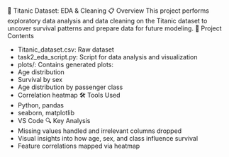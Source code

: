 🚢 Titanic Dataset: EDA & Cleaning
📋 Overview
This project performs exploratory data analysis and data cleaning on the Titanic dataset to uncover survival patterns and prepare data for future modeling.
📁 Project Contents
- Titanic_dataset.csv: Raw dataset
- task2_eda_script.py: Script for data analysis and visualization
- plots/: Contains generated plots:
- Age distribution
- Survival by sex
- Age distribution by passenger class
- Correlation heatmap
🛠 Tools Used
- Python, pandas
- seaborn, matplotlib
- VS Code 
🔍 Key Analysis
- Missing values handled and irrelevant columns dropped
- Visual insights into how age, sex, and class influence survival
- Feature correlations mapped via heatmap


